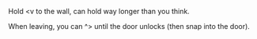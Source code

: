 Hold <v to the wall, can hold way longer than you think.

When leaving, you can ^> until the door unlocks (then snap into the door).

